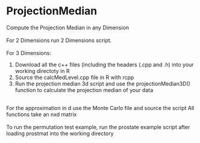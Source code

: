 # ProjectionMedian
Compute the Projection Median in any Dimension <br /> <br />
For 2 Dimensions run 2 Dimensions script. <br /> <br />
For 3 Dimensions:
1. Download all the c++ files (including the headers (.cpp and .h) into your working directoty in R
2. Source the calcMedLevel.cpp file in R with rcpp
2. Run the projection median 3d script and use the projectionMedian3D() function to calculate the projection median of your data <br />
<br />
For the approximation in d use the Monte Carlo file and source the script
All functions take an nxd matrix  <br /> <br />
To run the permutation test example, run the prostate example script after loading prostmat into the working directory
